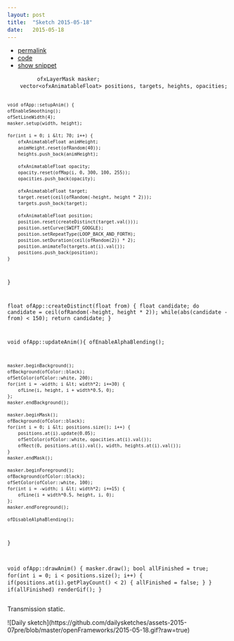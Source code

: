 ```yaml
---
layout: post
title:  "Sketch 2015-05-18"
date:   2015-05-18
---
```

<div class="code">
    <ul>
		<li><a href="{% post_url 2015-05-18-sketch %}">permalink</a></li>
		<li><a href="https://github.com/dailysketches/sketches-2015-07pre/tree/master/2015-05-18">code</a></li>
		<li><a href="#" class="snippet-button">show snippet</a></li>
	</ul>
    <pre class="snippet">
        <code class="cpp">ofxLayerMask masker;
    vector&lt;ofxAnimatableFloat&gt; positions, targets, heights, opacities;

    void ofApp::setupAnim() {
    ofEnableSmoothing();
    ofSetLineWidth(4);
    masker.setup(width, height);
    
    for(int i = 0; i &lt; 70; i++) {
        ofxAnimatableFloat animHeight;
        animHeight.reset(ofRandom(40));
        heights.push_back(animHeight);
        
        ofxAnimatableFloat opacity;
        opacity.reset(ofMap(i, 0, 300, 100, 255));
        opacities.push_back(opacity);
        
        ofxAnimatableFloat target;
        target.reset(ceil(ofRandom(-height, height * 2)));
        targets.push_back(target);
        
        ofxAnimatableFloat position;
        position.reset(createDistinct(target.val()));
        position.setCurve(SWIFT_GOOGLE);
        position.setRepeatType(LOOP_BACK_AND_FORTH);
        position.setDuration(ceil(ofRandom(2)) * 2);
        position.animateTo(targets.at(i).val());
        positions.push_back(position);
    }
}

float ofApp::createDistinct(float from) {
    float candidate;
    do candidate = ceil(ofRandom(-height, height * 2));
    while(abs(candidate - from) &lt; 150);
    return candidate;
}

void ofApp::updateAnim(){
    ofEnableAlphaBlending();
    
    masker.beginBackground();
    ofBackground(ofColor::black);
    ofSetColor(ofColor::white, 200);
    for(int i = -width; i &lt; width*2; i+=30) {
        ofLine(i, height, i + width*0.5, 0);
    };
    masker.endBackground();
    
    masker.beginMask();
    ofBackground(ofColor::black);
    for(int i = 0; i &lt; positions.size(); i++) {
        positions.at(i).update(0.05);
        ofSetColor(ofColor::white, opacities.at(i).val());
        ofRect(0, positions.at(i).val(), width, heights.at(i).val());
    }
    masker.endMask();
    
    masker.beginForeground();
    ofBackground(ofColor::black);
    ofSetColor(ofColor::white, 100);
    for(int i = -width; i &lt; width*2; i+=15) {
        ofLine(i + width*0.5, height, i, 0);
    };
    masker.endForeground();
    
    ofDisableAlphaBlending();
}

void ofApp::drawAnim() {
    masker.draw();
    bool allFinished = true;
    for(int i = 0; i &lt; positions.size(); i++) {
        if(positions.at(i).getPlayCount() &lt; 2) {
            allFinished = false;
        }
    }
    if(allFinished) renderGif();
}</code>
    </pre>
</div>
<p class="description">Transmission static.</p>
![Daily sketch](https://github.com/dailysketches/assets-2015-07pre/blob/master/openFrameworks/2015-05-18.gif?raw=true)
